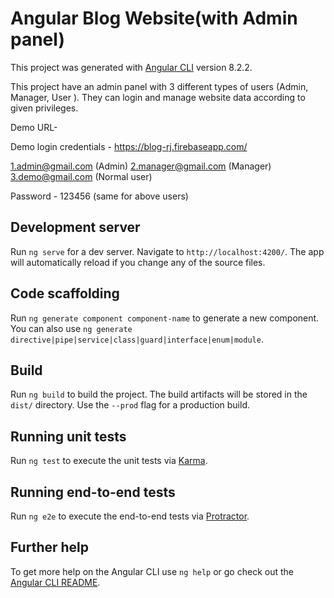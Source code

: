 # Angular Blog Website(with Admin panel)

This project was generated with [Angular CLI](https://github.com/angular/angular-cli) version 8.2.2.

This project have an admin panel with 3 different types of users (Admin, Manager, User ). They can login and manage website data according to given privileges.

Demo URL- 

Demo login credentials - https://blog-rj.firebaseapp.com/

1.admin@gmail.com (Admin)
2.manager@gmail.com (Manager)
3.demo@gmail.com (Normal user)

Password - 123456 (same for above users)

## Development server

Run `ng serve` for a dev server. Navigate to `http://localhost:4200/`. The app will automatically reload if you change any of the source files.

## Code scaffolding

Run `ng generate component component-name` to generate a new component. You can also use `ng generate directive|pipe|service|class|guard|interface|enum|module`.

## Build

Run `ng build` to build the project. The build artifacts will be stored in the `dist/` directory. Use the `--prod` flag for a production build.

## Running unit tests

Run `ng test` to execute the unit tests via [Karma](https://karma-runner.github.io).

## Running end-to-end tests

Run `ng e2e` to execute the end-to-end tests via [Protractor](http://www.protractortest.org/).

## Further help

To get more help on the Angular CLI use `ng help` or go check out the [Angular CLI README](https://github.com/angular/angular-cli/blob/master/README.md).
